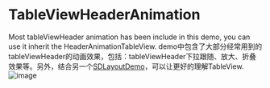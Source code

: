 # TableViewHeaderAnimation
Most tableViewHeader animation has been include in this demo, you can use it inherit the HeaderAnimationTableView. demo中包含了大部分经常用到的tableViewHeader的动画效果，包括：tableViewHeader下拉跟随、放大、折叠效果等。另外，结合另一个[SDLayoutDemo](https://github.com/giveMeHug/SDLayoutDemo)，可以让更好的理解TableView.
![image](https://github.com/giveMeHug/TableViewHeaderAnimation/blob/master/TableViewHeaderAnimation/hello.gif)
